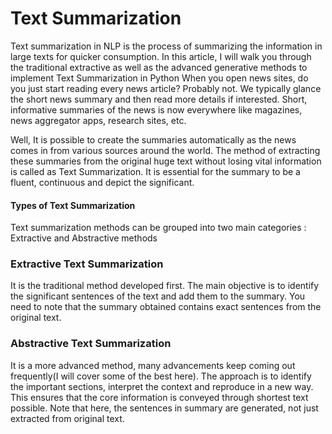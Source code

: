 # Text Summarization

Text summarization in NLP is the process of summarizing the information in large texts for quicker consumption. In this article, I will walk you through the traditional extractive as well as the advanced generative methods to implement Text Summarization in Python
When you open news sites, do you just start reading every news article? Probably not. We typically glance the short news summary and then read more details if interested. Short, informative summaries of the news is now everywhere like magazines, news aggregator apps, research sites, etc.

Well, It is possible to create the summaries automatically as the news comes in from various sources around the world.
The method of extracting these summaries from the original huge text without losing vital information is called as Text Summarization. It is essential for the summary to be a fluent, continuous and depict the significant.

#### Types of Text Summarization

Text summarization methods can be grouped into two main categories : Extractive and Abstractive methods

### Extractive Text Summarization
It is the traditional method developed first. The main objective is to identify the significant sentences of the text and add them to the summary. You need to note that the summary obtained contains exact sentences from the original text.

### Abstractive Text Summarization

It is a more advanced method, many advancements keep coming out frequently(I will cover some of the best here). The approach is to identify the important sections, interpret the context and reproduce in a new way. This ensures that the core information is conveyed through shortest text possible. Note that here, the sentences in summary are generated, not just extracted from original text.
